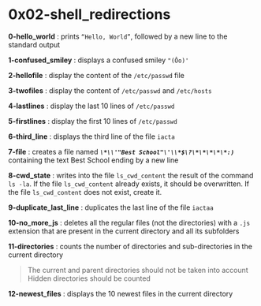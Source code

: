 # 0x02-shell_redirections

**0-hello_world** : prints `“Hello, World”`, followed by a new line to the standard output

**1-confused_smiley** : displays a confused smiley `"(Ôo)'`

**2-hellofile** : display the content of the `/etc/passwd` file

**3-twofiles** : display the content of `/etc/passwd` and `/etc/hosts`

**4-lastlines** : display the last 10 lines of `/etc/passwd`

**5-firstlines** : display the first 10 lines of `/etc/passwd`

**6-third_line** : displays the third line of the file `iacta`

**7-file** : creates a file named ***`\*\\'"Best School"\'\\*$\?\*\*\*\*\*:)`*** containing the text Best School ending by a new line

**8-cwd_state** :  writes into the file `ls_cwd_content` the result of the command `ls -la`. If the file `ls_cwd_content` already exists, it should be overwritten. If the file `ls_cwd_content` does not exist, create it.

**9-duplicate_last_line** : duplicates the last line of the file `iactaa`

**10-no_more_js** : deletes all the regular files (not the directories) with a `.js` extension that are present in the current directory and all its subfolders

**11-directories** : counts the number of directories and sub-directories in the current directory
>The current and parent directories should not be taken into account
>Hidden directories should be counted

**12-newest_files** : displays the 10 newest files in the current directory

